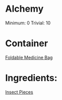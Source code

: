 <!-- TITLE: Crushed Insect -->
<!-- SUBTITLE: Crushed insect pieces! -->

# Alchemy
Minimum: 0
Trivial: 10

# Container
[Foldable Medicine Bag](foldable-medicine-bag)

# Ingredients:
[Insect Pieces](insect-pieces)